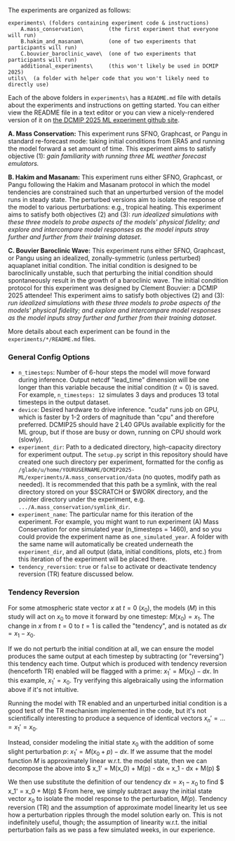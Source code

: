 The experiments are organized as follows:

```
experiments\ (folders containing experiment code & instructions)
    A.mass_conservation\        (the first experiment that everyone will run)
    B.hakim_and_masanam\        (one of two experiments that participants will run)
    C.bouvier_baroclinic_wave\  (one of two experiments that participants will run)
    additional_experiments\     (this won't likely be used in DCMIP 2025)
utils\  (a folder with helper code that you won't likely need to directly use)
```

Each of the above folders in `experiments\` has a `README.md` file with details about the experiments and instructions on getting started.  You can either view the README file in a text editor or you can view a nicely-rendered version of it on [the DCMIP 2025 ML experiment github site](https://github.com/taobrienlbl/DCMIP2025-ML).

**A. Mass Conservation:** This experiment runs SFNO, Graphcast, or Pangu in standard re-forecast mode: taking initial conditions from ERA5 and running the model forward a set amount of time. This experiment aims to satisfy objective (1): *gain familiarity with running three ML weather forecast emulators.*

**B. Hakim and Masanam:** This experiment runs either SFNO, Graphcast, or Pangu following the Hakim and Masanam protocol in which the model tendencies are constrained such that an unperturbed version of the model runs in steady state.  The perturbed versions aim to isolate the response of the model to various perturbations: e.g., tropical heating.  This experiment aims to satisfy both objectives (2) and (3): *run idealized simulations with these three models to probe aspects of the models' physical fidelity; and explore and intercompare model responses as the model inputs stray further and further from their training dataset*.

**C. Bouvier Baroclinic Wave:** This experiment runs either SFNO, Graphcast, or Pangu using an idealized, zonally-symmetric (unless perturbed) aquaplanet initial condition.  The initial condition is designed to be baroclinically unstable, such that perturbing the initial condition should spontaneously result in the growth of a baroclinic wave. The initial condition protocol for this experiment was designed by Clement Bouvier: a DCMIP 2025 attendee! This experiment aims to satisfy both objectives (2) and (3): *run idealized simulations with these three models to probe aspects of the models' physical fidelity; and explore and intercompare model responses as the model inputs stray further and further from their training dataset*.

More details about each experiment can be found in the `experiments/*/README.md` files.

### General Config Options
- `n_timesteps`: Number of 6-hour steps the model will move forward during inference. Output netcdf "lead_time" dimension will be one longer than this variable because the initial condition ($t=0$) is saved. For example, `n_timesteps: 12` simulates 3 days and produces 13 total timesteps in the output dataset.
- `device`: Desired hardware to drive inference. "cuda" runs job on GPU, which is faster by 1-2 orders of magnitude than "cpu" and therefore preferred. DCMIP25 should have 2 L40 GPUs available explicitly for the ML group, but if those are busy or down, running on CPU should work (slowly). 
- `experiment_dir`: Path to a dedicated directory, high-capacity directory for experiment output. The `setup.py` script in this repository should have created one such directory per experiment, formatted for the config as `/glade/u/home/YOURUSERNAME/DCMIP2025-ML/experiments/A.mass_conservation/data` (no quotes, modify path as needed). It is recommended that this path be a symlink, with the real directory stored on your $SCRATCH or $WORK directory, and the pointer directory under the experiment, e.g. `.../A.mass_conservation/symlink_dir`. 
- `experiment_name`: The particular name for this iteration of the experiment. For example, you might want to run experiment (A) Mass Conservation for one simulated year (n_timesteps = 1460), and so you could provide the experiment name as `one_simulated_year`. A folder with the same name will automatically be created underneath the `experiment_dir`, and all output (data, initial conditions, plots, etc.) from this iteration of the experiment will be placed there.
- `tendency_reversion`: `true` or `false` to activate or deactivate tendency reversion (TR) feature discussed below. 

### Tendency Reversion

For some atmospheric state vector $x$ at $t=0$ ($x_0$), the models ($M$) in this study will act on $x_0$ to move it forward by one timestep: $M(x_0) = x_1$. The change in $x$ from $t=0$ to $t=1$ is called the "tendency", and is notated as $dx = x_1 - x_0$. 

If we do not perturb the initial condition at all, we can ensure the model produces the same output at each timestep by subtracting (or "reversing") this tendency each time. Output which is produced with tendency reversion (henceforth TR) enabled will be flagged with a prime: $x_1' = M(x_0) - dx$. In this example, $x_1' = x_0$. Try verifying this algebraically using the information above if it's not intuitive. 

Running the model with TR enabled and an unperturbed initial condition is a good test of the TR mechanism implemented in the code, but it's not scientifically interesting to produce a sequence of identical vectors $x_n' = \ldots = x_1' = x_0$. 

Instead, consider modeling the initial state $x_0$ with the addition of some slight perturbation $p$: $x_1' = M(x_0 + p) - dx$. If we assume that the model function $M$ is approximately linear w.r.t. the model state, then we can decompose the above into 
$
x_1' = M(x_0) + M(p) - dx = x_1 - dx + M(p)
$ 

We then use substitute the definition of our tendency $dx = x_1 - x_0$ to find 
$
x_1' = x_0 + M(p)
$
From here, we simply subtract away the initial state vector $x_0$ to isolate the model response to the perturbation, $M(p)$. Tendency reversion (TR) and the assumption of approximate model linearity let us see how a perturbation ripples through the model solution early on. This is not indefinitely useful, though; the assumption of linearity w.r.t. the initial perturbation fails as we pass a few simulated weeks, in our experience. 
